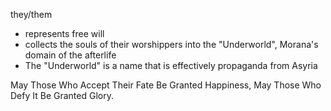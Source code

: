 they/them 
- represents free will
- collects the souls of their worshippers into the "Underworld", Morana's domain of the afterlife
- The "Underworld" is a name that is effectively propaganda from Asyria

May Those Who Accept Their Fate Be Granted Happiness,
May Those Who Defy It Be Granted Glory.